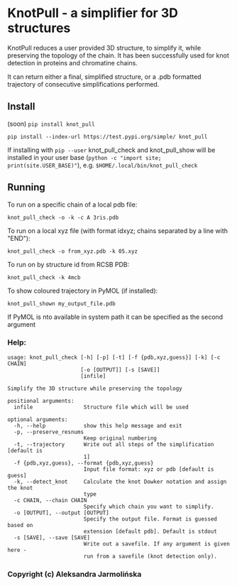 # KnotPull - a simplifier for 3D structures

KnotPull reduces a user provided 3D structure, to simplify it,
while preserving the topology of the chain. It has been successfully
used for knot detection in proteins and chromatine chains.

It can return either a final, simplified structure, or a .pdb formatted
trajectory of consecutive simplifications performed.

## Install
(soon) `pip install knot_pull `

`pip install --index-url https://test.pypi.org/simple/ knot_pull`

If installing with `pip --user` knot_pull_check and knot_pull_show
will be installed in your user base
(`python -c "import site; print(site.USER_BASE)"`), e.g.
`$HOME/.local/bin/knot_pull_check`

## Running

To run on a specific chain of a local pdb file:
```
knot_pull_check -o -k -c A 3ris.pdb
```
To run on a local xyz file (with format id<whitespace>x<whitespace>y<whitespace>z; chains separated by a line with "END"):
```
knot_pull_check -o from_xyz.pdb -k 05.xyz
```
To run on by structure id from RCSB PDB:
```
knot_pull_check -k 4mcb
```

To show coloured trajectory in PyMOL (if installed):
```
knot_pull_shown my_output_file.pdb
```
If PyMOL is nto available in system path it can be specified as the second argument

### Help:
```
usage: knot_pull_check [-h] [-p] [-t] [-f {pdb,xyz,guess}] [-k] [-c CHAIN]
                       [-o [OUTPUT]] [-s [SAVE]]
                       [infile]

Simplify the 3D structure while preserving the topology

positional arguments:
  infile                Structure file which will be used

optional arguments:
  -h, --help            show this help message and exit
  -p, --preserve_resnums
                        Keep original numbering
  -t, --trajectory      Write out all steps of the simplification [default is
                        1]
  -f {pdb,xyz,guess}, --format {pdb,xyz,guess}
                        Input file format: xyz or pdb [default is guess]
  -k, --detect_knot     Calculate the knot Dowker notation and assign the knot
                        type
  -c CHAIN, --chain CHAIN
                        Specify which chain you want to simplify.
  -o [OUTPUT], --output [OUTPUT]
                        Specify the output file. Format is guessed based on
                        extension [default pdb]. Default is stdout
  -s [SAVE], --save [SAVE]
                        Write out a savefile. If any argument is given here -
                        run from a savefile (knot detection only).

```

### Copyright (c) Aleksandra Jarmolińska
